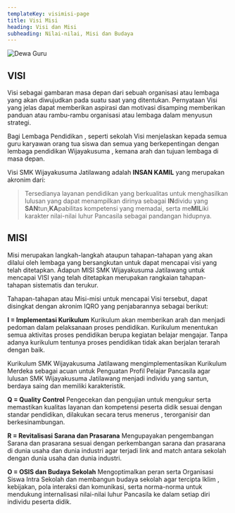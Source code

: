 ```yaml
---
templateKey: visimisi-page
title: Visi Misi
heading: Visi dan Misi
subheading: Nilai-nilai, Misi dan Budaya 
---
```


![Dewa Guru](/img/para-guru.jpg "Dewan Guru")

## VISI

Visi sebagai gambaran masa depan dari sebuah organisasi atau lembaga yang akan diwujudkan pada suatu saat yang ditentukan. Pernyataan Visi yang jelas  dapat memberikan aspirasi dan motivasi disamping memberikan panduan atau rambu-rambu organisasi atau lembaga dalam menyusun strategi. 

Bagi Lembaga Pendidikan , seperti sekolah Visi menjelaskan kepada semua  guru karyawan orang tua siswa dan semua yang berkepentingan dengan lembaga pendidikan Wijayakusuma , kemana arah dan tujuan lembaga di masa depan.  

Visi SMK Wijayakusuma Jatilawang adalah **INSAN KAMIL** yang merupakan akronim dari: 

>Tersedianya layanan pendidikan yang berkualitas untuk menghasilkan lulusan yang dapat menampilkan dirinya sebagai **IN**dividu yang **SAN**tun,**KA**pabilitas kompetensi yang memadai, serta me**MIL**iki karakter nilai-nilai luhur Pancasila sebagai pandangan hidupnya.

## MISI

Misi merupakan langkah-langkah ataupun tahapan-tahapan  yang akan  dilalui oleh lembaga yang bersangkutan untuk dapat mencapai visi yang telah ditetapkan. 
Adapun MISI SMK Wijayakusuma Jatilawang untuk mencapai VISI yang telah ditetapkan merupakan rangkaian  tahapan-tahapan sistematis dan terukur. 

Tahapan-tahapan  atau Misi-misi untuk mencapai Visi tersebut, dapat disingkat dengan akronim IQRO  yang penjabarannya sebagai berikut: 

**I = Implementasi Kurikulum**
Kurikulum akan memberikan arah dan menjadi pedoman dalam pelaksanaan proses pendidikan. Kurikulum menentukan semua aktivitas proses pendidikan berupa kegiatan belajar mengajar.  Tanpa adanya kurikulum tentunya proses pendidikan tidak akan berjalan terarah dengan baik.  

Kurikulum SMK Wijayakusuma Jatilawang mengimplementasikan Kurikulum Merdeka sebagai acuan untuk Penguatan Profil Pelajar Pancasila agar lulusan SMK Wijayakusuma Jatilawang menjadi individu yang santun, berdaya saing dan memiliki karakteristik.

**Q = Quality Control**
Pengecekan dan pengujian untuk mengukur serta memastikan kualitas layanan dan kompetensi peserta didik sesuai dengan standar pendidikan, dilakukan secara terus menerus , terorganisir dan berkesinambungan. 

**R = Revitalisasi Sarana dan Prasarana**
Mengupayakan pengembangan Sarana dan prasarana sesuai dengan perkembangan sarana dan prasarana di dunia usaha dan dunia industri agar terjadi link and match antara sekolah dengan dunia usaha dan dunia industri. 

 **O = OSIS dan Budaya Sekolah** 
 Mengoptimalkan peran serta  Organisasi Siswa Intra Sekolah dan membangun budaya sekolah agar  tercipta  Iklim , kebijakan, pola interaksi dan komunikasi, serta norma-norma untuk mendukung internalisasi nilai-nilai luhur Pancasila ke dalam setiap diri individu peserta didik.  